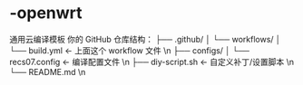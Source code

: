 # -openwrt
通用云编译模板
你的 GitHub 仓库结构：
├── .github/
│   └── workflows/
│       └── build.yml          <- 上面这个 workflow 文件 \n
├── configs/
│   └── recs07.config          <- 编译配置文件           \n
├── diy-script.sh              <- 自定义补丁/设置脚本    \n
└── README.md                                            \n


